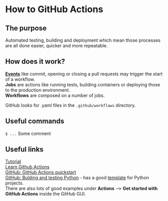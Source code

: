 # How to GitHub Actions

## The purpose
Automated testing, building and deployment which mean those processes are all done easier, quicker and more repeatable.

## How does it work?
[**Events**](https://help.github.com/en/actions/reference/events-that-trigger-workflows) like commit, opening or closing a pull requests may trigger the start of a workflow.<br/>
**Jobs** are actions like running tests, building containers or deploying those to the production environment.<br/>
**Workflows** are composed on a number of jobs.<br/>

GitHub looks for .yaml files in the `.github/workflows` directory.


## Useful commands
`$ ...` Some comment<br/>

## Useful links
[Tutorial](https://github.com/padok-team/github-actions-tutorial)<br/>
[Learn Github Actions](https://docs.github.com/en/free-pro-team@latest/actions/learn-github-actions)<br/>
[GitHub: GitHub Actions quickstart](https://docs.github.com/en/free-pro-team@latest/actions/quickstart)<br/>
[GitHub: Bulding and testing Python](https://docs.github.com/en/free-pro-team@latest/actions/guides/building-and-testing-python) - has a good [template](https://github.com/actions/starter-workflows/blob/main/ci/python-package.yml) for Python projects.<br/>
There are also lots of good examples under **Actions** --> **Get started with GitHub Actions** inside the GitHub GUI.<br/>

